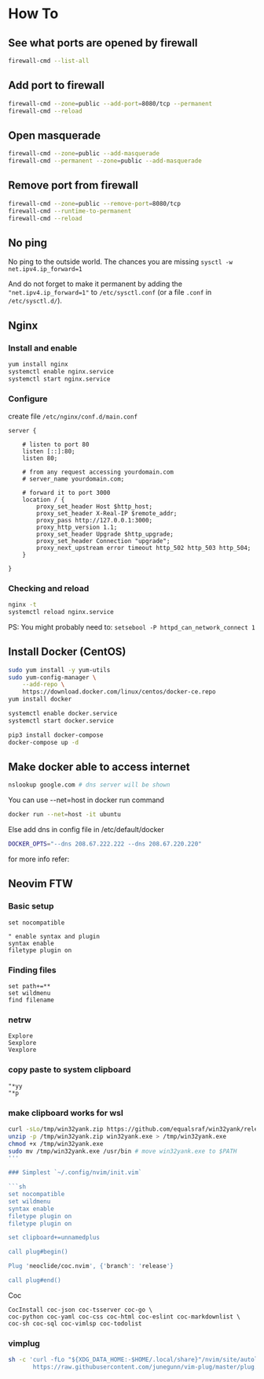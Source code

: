 # How To

## See what ports are opened by firewall

```sh
firewall-cmd --list-all
```

## Add port to firewall

```sh
firewall-cmd --zone=public --add-port=8080/tcp --permanent
firewall-cmd --reload
```

## Open masquerade

```sh
firewall-cmd --zone=public --add-masquerade
firewall-cmd --permanent --zone=public --add-masquerade
```

## Remove port from firewall

```sh
firewall-cmd --zone=public --remove-port=8080/tcp
firewall-cmd --runtime-to-permanent
firewall-cmd --reload
```

## No ping

No ping to the outside world. The chances you are missing `sysctl -w net.ipv4.ip_forward=1`

And do not forget to make it permanent by adding the `"net.ipv4.ip_forward=1"` to `/etc/sysctl.conf` (or a file `.conf` in `/etc/sysctl.d/`).

## Nginx

### Install and enable

```sh
yum install nginx
systemctl enable nginx.service
systemctl start nginx.service
```

### Configure

create file `/etc/nginx/conf.d/main.conf`

```nginx
server {

    # listen to port 80
    listen [::]:80;
    listen 80;

    # from any request accessing yourdomain.com
    # server_name yourdomain.com;

    # forward it to port 3000
    location / {
        proxy_set_header Host $http_host;
        proxy_set_header X-Real-IP $remote_addr;
        proxy_pass http://127.0.0.1:3000;
        proxy_http_version 1.1;
        proxy_set_header Upgrade $http_upgrade;
        proxy_set_header Connection "upgrade";
        proxy_next_upstream error timeout http_502 http_503 http_504;
    }

}
```

### Checking and reload

```sh
nginx -t
systemctl reload nginx.service
```

PS: You might probably need to: `setsebool -P httpd_can_network_connect 1`

## Install Docker (CentOS)

```sh
sudo yum install -y yum-utils
sudo yum-config-manager \
    --add-repo \
    https://download.docker.com/linux/centos/docker-ce.repo
yum install docker

systemctl enable docker.service
systemctl start docker.service

pip3 install docker-compose
docker-compose up -d
```

## Make docker able to access internet

```sh
nslookup google.com # dns server will be shown
```

You can use --net=host in docker run command

```sh
docker run --net=host -it ubuntu
```

Else add dns in config file in /etc/default/docker

```sh
DOCKER_OPTS="--dns 208.67.222.222 --dns 208.67.220.220"
```

for more info refer: [](http://odino.org/cannot-connect-to-the-internet-from-your-docker-containers/)

## Neovim FTW

### Basic setup

```vim
set nocompatible

" enable syntax and plugin
syntax enable
filetype plugin on
```

### Finding files

```vim
set path+=**
set wildmenu
find filename
```

### netrw

```vim
Explore
Sexplore
Vexplore
```

### copy paste to system clipboard

```vim
"*yy
"*p
```

### make clipboard works for wsl

```sh
curl -sLo/tmp/win32yank.zip https://github.com/equalsraf/win32yank/releases/download/v0.0.4/win32yank-x64.zip
unzip -p /tmp/win32yank.zip win32yank.exe > /tmp/win32yank.exe
chmod +x /tmp/win32yank.exe
sudo mv /tmp/win32yank.exe /usr/bin # move win32yank.exe to $PATH
'''

### Simplest `~/.config/nvim/init.vim`

```sh
set nocompatible
set wildmenu
syntax enable
filetype plugin on
filetype plugin on

set clipboard+=unnamedplus

call plug#begin()

Plug 'neoclide/coc.nvim', {'branch': 'release'}

call plug#end()
```

Coc

```vim
CocInstall coc-json coc-tsserver coc-go \
coc-python coc-yaml coc-css coc-html coc-eslint coc-markdownlist \
coc-sh coc-sql coc-vimlsp coc-todolist
```

### vimplug

```sh
sh -c 'curl -fLo "${XDG_DATA_HOME:-$HOME/.local/share}"/nvim/site/autoload/plug.vim --create-dirs \
       https://raw.githubusercontent.com/junegunn/vim-plug/master/plug.vim'

```

